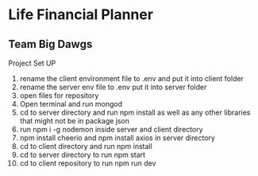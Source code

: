 # Life Financial Planner
## Team Big Dawgs


Project Set UP


1. rename the client environment file to .env and put it into client folder
2. rename the server env file to .env put it into server folder
3. open files for repository
4. Open terminal and run mongod
5. cd to server directory and run npm install as well as any other libraries that might not be in package json
6.  run npm i -g nodemon inside server and client directory
7.  npm install cheerio and npm install axios in server directory
8. cd to client directory and run npm install
9. cd to server directory to run npm start
10. cd to client repository to run npm run dev

   
